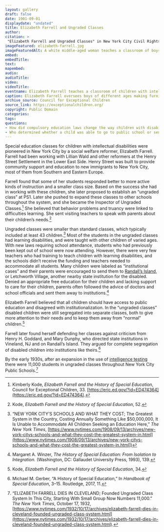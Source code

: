 ```yaml
--- 
layout: gallery
draft: false
date: 1901-09-01
displaydate: "undated"
title: Elizabeth Farrell and Ungraded Classes
author: 
citation: >
 "Elizabeth Farrell and Ungraded Classes" in New York City Civil Rights History Project, Accessed: [Month Day, Year], https://nyccivilrightshistory.org/gallery/elizabeth-farrell."
imageFeatured: elizabeth-farrell.jpg
imageFeaturedAlt: A white middle-aged woman teaches a classroom of boys of various ages making chairs
embed: 
embedTitle: 
text: 
mapembed: 
audio: 
audioTitle: 
video: 
videoTitle: 
eventname: Elizabeth Farrell teaches a classroom of children with intellectual disabilities in an “ungraded class.”
caption: Elizabeth Farrell oversees boys of different ages making furniture in a classroom.
archive_source: Council for Exceptional Children
source_link: https://exceptionalchildren.org/
copyright: Public Domain
categories: 
tags: 
questions: 
- How did compulsory education laws change the way children with disabilities were educated?
- Who determined whether a child was able to go to public school or sent to a state institution? What were some of the dilemmas for parents of disabled children at this time?
--- 
```


Special education classes for children with intellectual disabilities were pioneered in New York City by a social welfare reformer, Elizabeth Farrell. Farrell had been working with Lillian Wald and other reformers at the Henry Street Settlement in the Lower East Side. Henry Street was built to provide community support and education to new immigrants to New York City, most of them from Southern and Eastern Europe.

Farrell found that some of her students responded better to more active kinds of instruction and a smaller class size. Based on the success she had in working with these children, she later proposed to establish an “ungraded class” at PS1. Later she pushed to expand these classes to other schools throughout the system, and she became the Inspector of Ungraded Classes.[^1] She believed that behavior problems and truancy were linked to difficulties learning. She sent visiting teachers to speak with parents about their children’s needs.[^2]

Ungraded classes were smaller than standard classes, which typically included at least 43 children.[^3] Most of the students in the ungraded classes had learning disabilities, and were taught with other children of varied ages. With new laws requiring school attendance, students who had previously been kept out of school were now attending. However, there were very few teachers who had training to teach children with learning disabilities, and the schools didn’t receive the funding and teachers needed to accommodate all students. Many children were labeled as “institutional cases” and their parents were encouraged to send them to [Randall’s Island](/gallery/idiot-school-randalls-island), or Letchworth Village, another nearby state institution for the disabled. Denied an appropriate free education for their children and lacking support to care for their children, parents often followed the advice of doctors and school officials and sent them away to institutions.[^4]

Elizabeth Farrell believed that all children should have access to public education and disagreed with institutionalization. In the “ungraded classes” disabled children were still segregated into separate classes, both to give more attention to their needs and to keep them away from “normal” children.[^5]

Farrell later found herself defending her classes against criticism from Henry H. Goddard, and Mary Dunphy, who directed state institutions in Vineland, NJ and on Randall’s Island. They argued for complete segregation of disabled children into institutions like theirs.[^6]

By the early 1930s, after an expansion in the use of [intelligence testing](/topics/seeking-equity/tests-labels-and-segregation/) there were 11,000 students in ungraded classes throughout New York City Public Schools.[^7]  

[^1]: Kimberly Kode, *Elizabeth Farrell and the History of Special Education*, Council for Exceptional Children, 33. [https://eric.ed.gov/?id=ED474364](https://eric.ed.gov/?id=ED474364).

[^2]: Kode, *Elizabeth Farrell and the History of Special Education*, 52.

[^3]: “NEW YORK CITY’S SCHOOLS AND WHAT THEY COST; The Greatest System in the Country, Costing Annually Something Like $50,000,000, It Is Unable to Accommodate All Children Seeking an Education Here,” *The New York Times*, [https://www.nytimes.com/1908/09/13/archives/new-york-citys-schools-and-what-they-cost-the-greatest-system-in.html](https://www.nytimes.com/1908/09/13/archives/new-york-citys-schools-and-what-they-cost-the-greatest-system-in.html])

[^4]: Margaret A. Winzer, *The History of Special Education: From Isolation to Integration.* (Washington, DC: Gallaudet University Press, 1993), 139.

[^5]: Kode, *Elizabeth Farrell and the History of Special Education*, 34.

[^6]: Michael M. Gerber, “A History of Special Education,” In *Handbook of Special Education*, 3–15. Routledge, 2017, 11.

[^7]: “ELIZABETH FARRELL DIES IN CLEVELAND; Founded Ungraded Class System In This City, Starting With Small Group Now Numbers 11,000.” *The New York Times*, October 17, 1932, [https://www.nytimes.com/1932/10/17/archives/elizabeth-farrell-dies-in-cleveland-founded-ungraded-class-system.html](https://www.nytimes.com/1932/10/17/archives/elizabeth-farrell-dies-in-cleveland-founded-ungraded-class-system.html).
